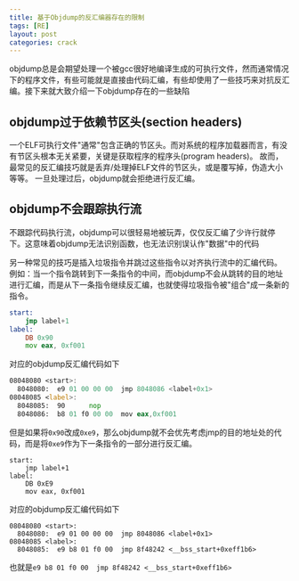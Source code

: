 ```yaml
---
title: 基于Objdump的反汇编器存在的限制
tags: [RE]
layout: post
categories: crack
---
```


objdump总是会期望处理一个被gcc很好地编译生成的可执行文件，然而通常情况下的程序文件，有些可能就是直接由代码汇编，有些却使用了一些技巧来对抗反汇编。接下来就大致介绍一下objdump存在的一些缺陷

## objdump过于依赖节区头(section headers)

一个ELF可执行文件"通常"包含正确的节区头。而对系统的程序加载器而言，有没有节区头根本无关紧要，关键是获取程序的程序头(program headers)。
故而，最常见的反汇编技巧就是丢弃/处理掉ELF文件的节区头，或是覆写掉，伪造大小等等。
一旦处理过后，objdump就会拒绝进行反汇编。

## objdump不会跟踪执行流

不跟踪代码执行流，objdump可以很轻易地被玩弄，仅仅反汇编了少许行就停下。这意味着objdump无法识别函数，也无法识别误认作"数据"中的代码

另一种常见的技巧是插入垃圾指令并跳过这些指令以对齐执行流中的汇编代码。
例如：当一个指令跳转到下一条指令的中间，而objdump不会从跳转的目的地址进行汇编，而是从下一条指令继续反汇编，也就使得垃圾指令被"组合"成一条新的指令。

``` asm
start:
	jmp label+1
label: 	
	DB 0x90
	mov eax, 0xf001
```

对应的objdump反汇编代码如下

``` asm
08048080 <start>:
  8048080: 	e9 01 00 00 00 	jmp 8048086 <label+0x1>
08048085 <label>:
  8048085: 	90 		nop
  8048086: 	b8 01 f0 00 00 	mov eax,0xf001
```

但是如果将`0x90`改成`0xe9`，那么objdump就不会优先考虑jmp的目的地址处的代码，而是将`0xe9`作为下一条指令的一部分进行反汇编。

```
start:
	jmp label+1
label: 	
	DB 0xE9
	mov eax, 0xf001
```

对应的objdump反汇编代码如下

```
08048080 <start>:
  8048080: 	e9 01 00 00 00 	jmp 8048086 <label+0x1>
08048085 <label>:
  8048085: 	e9 b8 01 f0 00 	jmp 8f48242 <__bss_start+0xeff1b6>
```

也就是`e9 b8 01 f0 00 	jmp 8f48242 <__bss_start+0xeff1b6>`



